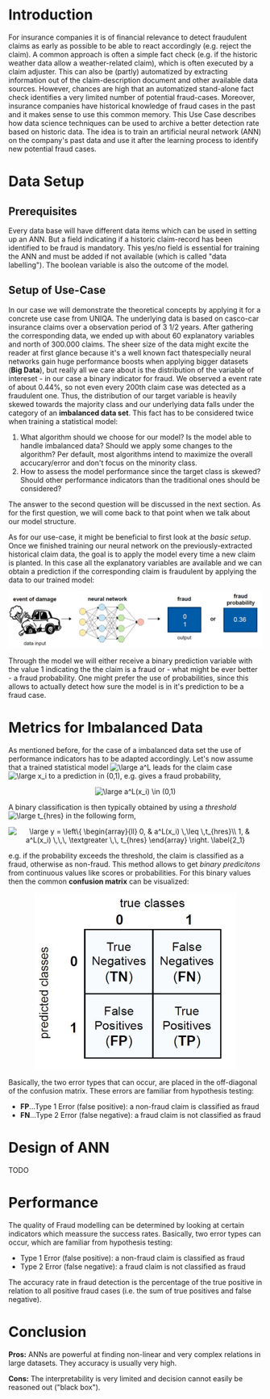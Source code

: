 # Introduction


For insurance companies it is of financial relevance to detect fraudulent claims as early as possible to be able to react accordingly (e.g. reject the claim). A common approach is often a simple fact check (e.g. if the historic weather data allow a weather-related claim), which is often executed by a claim adjuster. This can also be (partly) automatized by extracting information out of the claim-description document and other available data sources. However, chances are high that an automatized stand-alone fact check identifies a very limited number of potential fraud-cases.
Moreover, insurance companies have historical knowledge of fraud cases in the past and it makes sense to use this common memory. This Use Case describes how data science techniques can be used to archive a better detection rate based on historic data. The idea is to train an artificial neural network (ANN) on the company's past data and use it after the learning process to identify new potential fraud cases.

# Data Setup


## Prerequisites
Every data base will have different data items which can be used in setting up an ANN. But a field indicating if a historic claim-record has been identified to be fraud is mandatory. This yes/no field is essential for training the ANN and must be added if not available (which is called "data labelling"). The boolean variable is also the outcome of the model.

## Setup of Use-Case
In our case we will demonstrate the theoretical concepts by applying it for a concrete use case from UNIQA. The underlying data is based on casco-car insurance claims over a observation period of 3 1/2 years. After gathering the corresponding data, we ended up with about 60 explanatory variables and north of 300.000 claims. 
The sheer size of the data might excite the reader at first glance because it's a well known fact thatespecially neural networks gain huge performance boosts when applying bigger datasets (**Big Data**), but really all we care about is the distribution of the variable of intereset - in our case a binary indicator for fraud. We observed a event rate of about 0.44%, so not even every 200th claim case was detected as a fraudulent one. Thus, the distribution of our target variable is heavily skewed towards the majority class and our underlying data falls under the category of an **imbalanced data set**. This fact has to be considered twice when training a statistical model: 
 1. What algorithm should we choose for our model? Is the model able to handle imbalanced data? Should we apply some changes to the algorithm? Per default, most algorithms intend to maximize the overall accucary/error and don't focus on the minority class.
 2. How to assess the model performance since the target class is skewed? Should other performance indicators than the traditional ones should be considered? 
 
The answer to the second question will be discussed in the next section. As for the first question, we will come back to that point when we talk about our model structure.

As for our use-case, it might be beneficial to first look at the *basic setup*. Once we finished training our neural network on the previously-extracted historical claim data, the goal is to apply the model every time a new claim is planted. In this case all the explanatory variables are available and we can obtain a prediction if the corresponding claim is fraudulent by applying the data to our trained model: 

![](/ANN_images/Motivation_Setup.png)

Through the model we will either receive a binary prediction variable with the value 1 indicating the the claim is a fraud or - what might be ever better - a fraud probability. One might prefer the use of probabilities, since this allows to actually detect how sure the model is in it's prediction to be a fraud case. 

# Metrics for Imbalanced Data
As mentioned before, for the case of a imbalanced data set the use of performance indicators has to be adapted accordingly. Let's now assume that a trained statistical model <img src="https://latex.codecogs.com/png.latex?\dpi{100}&space;\large&space;a^L" title="\large a^L" /> leads for the claim case <img src="https://latex.codecogs.com/png.latex?\dpi{100}&space;\large&space;x_i" title="\large x_i" /> to a prediction in (0,1), e.g. gives a fraud probability,

<p align="center">
<img src="https://latex.codecogs.com/png.latex?\dpi{100}&space;\large&space;a^L(x_i)&space;\in&space;(0,1)." title="\large a^L(x_i) \in (0,1)" />
</p>

A binary classification is then typically obtained by using a *threshold* <img src="https://latex.codecogs.com/png.latex?\dpi{100}&space;\large&space;t_{hres}" title="\large t_{hres}" /> in the following form, 

<p align="center">
<img src="https://latex.codecogs.com/png.latex?\dpi{100}&space;\large&space;y&space;=&space;\left\{&space;\begin{array}{ll}&space;0,&space;&&space;a^L(x_i)&space;\,\leq&space;\,t_{hres}\\&space;1,&space;&&space;a^L(x_i)&space;\,\,\,&space;\textgreater&space;\,\,&space;t_{hres}&space;\end{array}&space;\right.&space;\label{2_1}" title="\large y = \left\{ \begin{array}{ll} 0, & a^L(x_i) \,\leq \,t_{hres}\\ 1, & a^L(x_i) \,\,\, \textgreater \,\, t_{hres} \end{array} \right. \label{2_1}" />
 </p>

e.g. if the probability exceeds the threshold, the claim is classified as a fraud, otherwise as non-fraud. This method allows to get *binary predicitons* from continuous values like scores or probabilities. For this binary values then the common **confusion matrix** can be visualized: 


<p align="center">
  <img height=350 width=400  src="/ANN_images/Confusion_Matrix.png">
</p>

Basically, the two error types that can occur, are placed in the off-diagonal of the confusion matrix. These errors are familiar from hypothesis testing:
- **FP**...Type 1 Error (false positive): a non-fraud claim is classified as fraud
- **FN**...Type 2 Error (false negative): a fraud claim is not classified as fraud




# Design of ANN
TODO

# Performance
The quality of Fraud modelling can be determined by looking at certain indicators which meassure the success rates. Basically, two error types can occur, which are familiar from hypothesis testing:
- Type 1 Error (false positive): a non-fraud claim is classified as fraud
- Type 2 Error (false negative): a fraud claim is not classified as fraud

The accuracy rate in fraud detection is the percentage of the true positive in relation to all positive fraud cases (i.e. the sum of true positives and false negative).

# Conclusion
**Pros:** ANNs are powerful at finding non-linear and very complex relations in large datasets. They accuracy is usually very high.

**Cons:** The interpretability is very limited and decision cannot easily be reasoned out ("black box").
